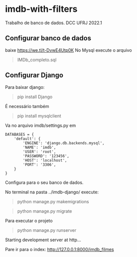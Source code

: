 # imdb-with-filters
Trabalho de banco de dados. DCC UFRJ 2022.1

## Configurar banco de dados
baixe
https://we.tl/t-DvwE4Utp0K
No Mysql execute o arquivo
> IMDb_completo.sql


## Configurar Django

Para baixar django:
> pip install Django

É necessário também

> pip install mysqlclient

Va no arquivo imdb/settings.py
em
```
DATABASES = {
    'default': {
        'ENGINE': 'django.db.backends.mysql',
        'NAME': 'imdb',
        'USER': 'root',
        'PASSWORD': '123456',
        'HOST': 'localhost',
        'PORT': '3306',
    }
}
```
Configura para o seu banco de dados.

No terminal na pasta ../imdb-django/
execute: 
> python manage.py makemigrations

> python manage.py migrate

Para executar o projeto

> python manage.py runserver

Starting development server at http... 

Pare ir para o index:
http://127.0.0.1:8000/imdb_filmes
